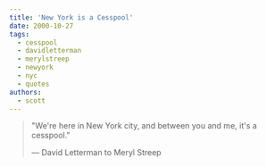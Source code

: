 ```yaml
---
title: 'New York is a Cesspool'
date: 2000-10-27
tags:
  - cesspool
  - davidletterman
  - merylstreep
  - newyork
  - nyc
  - quotes
authors:
  - scott
---
```


> "We're here in New York city, and between you and me, it's a cesspool."
>
> — David Letterman to Meryl Streep

